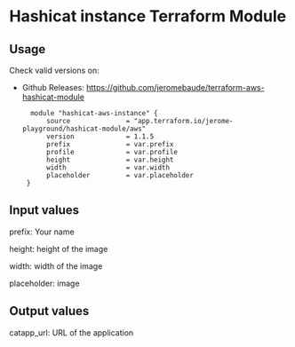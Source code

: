 # Hashicat instance Terraform Module #

## Usage

Check valid versions on:
* Github Releases: <https://github.com/jeromebaude/terraform-aws-hashicat-module>

        module "hashicat-aws-instance" {  
            source              = "app.terraform.io/jerome-playground/hashicat-module/aws"
            version             = 1.1.5
            prefix              = var.prefix
            profile             = var.profile
            height              = var.height
            width               = var.width
            placeholder         = var.placeholder
       }


## Input values

prefix: Your name

height: height of the image

width: width of the image

placeholder: image

## Output values

catapp_url: URL of the application

